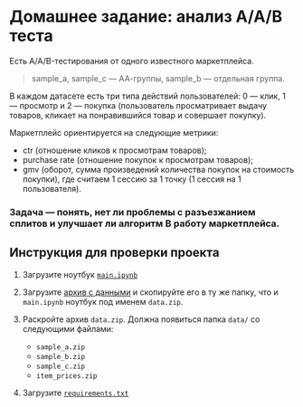 # Домашнее задание: анализ A/A/B теста

Есть A/A/B-тестирования от одного известного маркетплейса.

> sample_a, sample_c — АА-группы, sample_b — отдельная группа.

В каждом датасете есть три типа действий пользователей: 0 — клик, 1 — просмотр и 2 — покупка (пользователь просматривает выдачу товаров, кликает на понравившийся товар и совершает покупку).

Маркетплейс ориентируется на следующие метрики:

* ctr (отношение кликов к просмотрам товаров);
* purchase rate (отношение покупок к просмотрам товаров);
* gmv (оборот, сумма произведений количества покупок на стоимость покупки), где считаем 1 сессию за 1 точку (1 сессия на 1 пользователя).

### Задача — понять, нет ли проблемы с разъезжанием сплитов и улучшает ли алгоритм B работу маркетплейса.

## Инструкция для проверки проекта
1. Загрузите ноутбук [`main.ipynb`](main.ipynb)

2. Загрузите [архив с данными](https://drive.google.com/file/d/1W2MFjbOW2dIdOrrSHKxPtnMz8OznnfBa/view?usp=sharing) и скопируйте его в ту же папку, что и `main.ipynb` ноутбук под именем `data.zip`.

3. Раскройте архив `data.zip`. Должна появиться папка `data/` со следующими файлами:
   * `sample_a.zip`
   * `sample_b.zip`
   * `sample_c.zip`
   * `item_prices.zip`

3. Загрузите [`requirements.txt`](requirements.txt)
